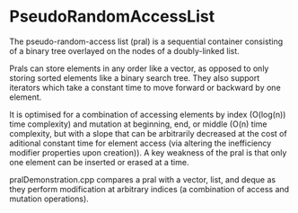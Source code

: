 # PseudoRandomAccessList

The pseudo-random-access list (pral) is a sequential container consisting of a binary tree overlayed on the nodes of a doubly-linked list.

Prals can store elements in any order like a vector, as opposed to only storing sorted elements like a binary search tree. They also support iterators which take a constant time to move forward or backward by one element.

It is optimised for a combination of accessing elements by index (O(log(n)) time complexity) and mutation at beginning, end, or middle (O(n) time complexity, but with a slope that can be arbitrarily decreased at the cost of aditional constant time for element access (via altering the inefficiency modifier properties upon creation)). A key weakness of the pral is that only one element can be inserted or erased at a time.

pralDemonstration.cpp compares a pral with a vector, list, and deque as they perform modification at arbitrary indices (a combination of access and mutation operations).
